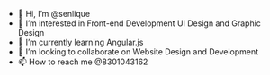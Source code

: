 - 👋 Hi, I’m @senlique
- 👀 I’m interested in Front-end Development UI Design and Graphic Design
- 🌱 I’m currently learning Angular.js
- 💞️ I’m looking to collaborate on Website Design and Development
- 📫 How to reach me @8301043162

<!---
senlique/senlique is a ✨ special ✨ repository because its `README.md` (this file) appears on your GitHub profile.
You can click the Preview link to take a look at your changes.
--->
